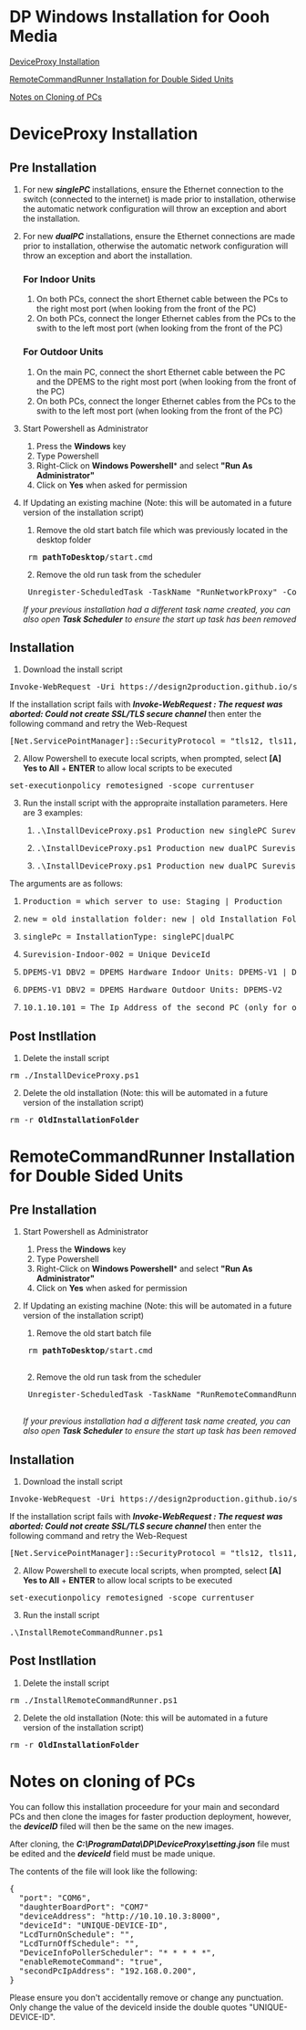 # DP Windows Installation for Oooh Media

[DeviceProxy Installation](#deviceproxy-installation)

[RemoteCommandRunner Installation for Double Sided Units](#remotecommandrunner-installation)

[Notes on Cloning of PCs](#notes-on-cloning-of-pcs)

# DeviceProxy Installation

## Pre Installation
1. For new ***singlePC*** installations, ensure the Ethernet connection to the switch (connected to the internet) is made prior to installation, otherwise the automatic network configuration will throw an exception and abort the installation.

2. For new ***dualPC*** installations, ensure the Ethernet connections are made prior to installation, otherwise the automatic network configuration will throw an exception and abort the installation.

    ### For Indoor Units
    1. On both PCs, connect the short Ethernet cable between the PCs to the right most port (when looking from the front of the PC)
    2. On both PCs, connect the longer Ethernet cables from the PCs to the swith to the left most port (when looking from the front of the PC)

    ### For Outdoor Units
    1. On the main PC, connect the short Ethernet cable between the PC and the DPEMS to the right most port (when looking from the front of the PC)
    2. On both PCs, connect the longer Ethernet cables from the PCs to the swith to the left most port (when looking from the front of the PC)

3. Start Powershell as Administrator
    1. Press the **Windows** key
    2. Type Powershell
    3. Right-Click on **Windows Powershell*** and select **"Run As Administrator"**
    4. Click on **Yes** when asked for permission

4. If Updating an existing machine (Note: this will be automated in a future version of the installation script)

    1. Remove the old start batch file which was previously located in the desktop folder
    <pre> rm <b>pathToDesktop</b>/start.cmd </pre>

    2. Remove the old run task from the scheduler
    <pre> Unregister-ScheduledTask -TaskName "RunNetworkProxy" -Confirm:$false </pre>
    *If your previous installation had a different task name created, you can also open <b>Task Scheduler</b> to ensure the start up task has been removed*

## Installation

1. Download the install script
<pre>
Invoke-WebRequest -Uri https://design2production.github.io/scoop-dev/InstallDeviceProxy.ps1 -OutFile InstallDeviceProxy.ps1
</pre>

If the installation script fails with ***Invoke-WebRequest : The request was aborted: Could not create SSL/TLS secure channel*** then enter the following command and retry the Web-Request
<pre>
[Net.ServicePointManager]::SecurityProtocol = "tls12, tls11, tls"
</pre>

2. Allow Powershell to execute local scripts, when prompted, select **[A] Yes to All** + **ENTER** to allow local scripts to be executed
<pre>
set-executionpolicy remotesigned -scope currentuser  
</pre>

3. Run the install script with the appropraite installation parameters. Here are 3 examples:
    1. <pre>.\InstallDeviceProxy.ps1 Production new singlePC Surevision-Indoor-002 DPEMS-V1_DBV2</pre>
    2. <pre>.\InstallDeviceProxy.ps1 Production new dualPC Surevision-Indoor-002 DPEMS-V1_DBV2</pre>
    3. <pre>.\InstallDeviceProxy.ps1 Production new dualPC Surevision-Outdoor-002 DPEMS-V2 10.1.10.101</pre>
The arguments are as follows:
   1. <pre>Production = which server to use: Staging | Production</pre>
   2. <pre>new = old installation folder: new | old Installation Folder</pre>
   3. <pre>singlePc = InstallationType: singlePC|dualPC</pre>
   4. <pre>Surevision-Indoor-002 = Unique DeviceId</pre>
   5. <pre>DPEMS-V1_DBV2 = DPEMS Hardware Indoor Units: DPEMS-V1 | DPEMS-V1_DBV2 | DPEMS-V1_DBV3 | DPEMS-V1_FANEXT</pre>
   6. <pre>DPEMS-V1_DBV2 = DPEMS Hardware Outdoor Units: DPEMS-V2</pre>
   7. <pre>10.1.10.101 = The Ip Address of the second PC (only for outdoor units)</pre>

## Post Instllation

1. Delete the install script
<pre>
rm ./InstallDeviceProxy.ps1
</pre>

2. Delete the old installation (Note: this will be automated in a future version of the installation script)
<pre>
rm -r <b>OldInstallationFolder</b>
</pre>

# RemoteCommandRunner Installation for Double Sided Units

## Pre Installation
1. Start Powershell as Administrator
    1. Press the **Windows** key
    2. Type Powershell
    3. Right-Click on **Windows Powershell*** and select **"Run As Administrator"**
    4. Click on **Yes** when asked for permission

2. If Updating an existing machine (Note: this will be automated in a future version of the installation script)

    1. Remove the old start batch file
    <pre>
    rm <b>pathToDesktop</b>/start.cmd
    </pre>

    2. Remove the old run task from the scheduler
    <pre>
    Unregister-ScheduledTask -TaskName "RunRemoteCommandRunner" -Confirm:$false
    </pre>
    *If your previous installation had a different task name created, you can also open <b>Task Scheduler</b> to ensure the start up task has been removed*

## Installation

1. Download the install script
<pre>
Invoke-WebRequest -Uri https://design2production.github.io/scoop-dev/InstallRemoteCommandRunner.ps1 -OutFile InstallRemoteCommandRunner.ps1
</pre>

If the installation script fails with ***Invoke-WebRequest : The request was aborted: Could not create SSL/TLS secure channel*** then enter the following command and retry the Web-Request
<pre>
[Net.ServicePointManager]::SecurityProtocol = "tls12, tls11, tls"
</pre>


2. Allow Powershell to execute local scripts, when prompted, select **[A] Yes to All** + **ENTER** to allow local scripts to be executed
<pre>
set-executionpolicy remotesigned -scope currentuser  
</pre>

3. Run the install script
<pre>
.\InstallRemoteCommandRunner.ps1
</pre>

## Post Instllation

1. Delete the install script
<pre>
rm ./InstallRemoteCommandRunner.ps1
</pre>

2. Delete the old installation (Note: this will be automated in a future version of the installation script)
<pre>
rm -r <b>OldInstallationFolder</b>
</pre>

# Notes on cloning of PCs

You can follow this installation proceedure for your main and secondard PCs and then clone the images for faster production deployment, however, the ***deviceID*** filed will then be the same on the new images.

After cloning, the ***C:\ProgramData\DP\DeviceProxy\setting.json*** file must be edited and the ***deviceId*** field must be made unique.

The contents of the file will look like the following:
<pre>
{
  "port": "COM6",
  "daughterBoardPort": "COM7"
  "deviceAddress": "http://10.10.10.3:8000",
  "deviceId": "UNIQUE-DEVICE-ID",
  "LcdTurnOnSchedule": "",
  "LcdTurnOffSchedule": "",
  "DeviceInfoPollerScheduler": "* * * * *",
  "enableRemoteCommand": "true",
  "secondPcIpAddress": "192.168.0.200",
}
</pre>

Please ensure you don't accidentally remove or change any punctuation. Only change the value of the deviceId inside the double quotes "UNIQUE-DEVICE-ID".